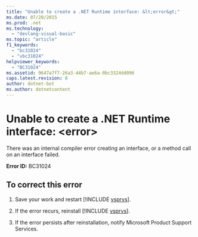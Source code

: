 ```yaml
---
title: "Unable to create a .NET Runtime interface: &lt;error&gt;"
ms.date: 07/20/2015
ms.prod: .net
ms.technology: 
  - "devlang-visual-basic"
ms.topic: "article"
f1_keywords: 
  - "bc31024"
  - "vbc31024"
helpviewer_keywords: 
  - "BC31024"
ms.assetid: 9647a7f7-26a3-44b7-ae6a-0bc3324dd096
caps.latest.revision: 8
author: dotnet-bot
ms.author: dotnetcontent
---
```

# Unable to create a .NET Runtime interface: &lt;error&gt;
There was an internal compiler error creating an interface, or a method call on an interface failed.  
  
 **Error ID:** BC31024  
  
## To correct this error  
  
1. Save your work and restart [!INCLUDE [vsprvs](~/includes/vsprvs-md.md)].  
  
2. If the error recurs, reinstall [!INCLUDE [vsprvs](~/includes/vsprvs-md.md)].  
  
3. If the error persists after reinstallation, notify Microsoft Product Support Services.  
  


